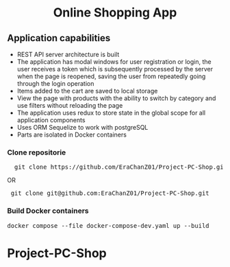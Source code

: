 <h1 align="center"> Online Shopping App </h1>

<h2>Application capabilities</h2>
<ul>
  <li>REST API server architecture is built</li>
  <li>The application has modal windows for user registration or login, the user receives a token which is subsequently processed by the server when the page is reopened, saving the user from repeatedly going through the login operation</li>
  <li>Items added to the cart are saved to local storage</li>
  <li>View the page with products with the ability to switch by category and use filters without reloading the page</li>
  <li>The application uses redux to store state in the global scope for all application components </li>
  <li>Uses ORM Sequelize to work with postgreSQL</li>
  <li>Parts are isolated in Docker containers</li>
</ul>

<h3>Clone repositorie</h3>
<div class="highlight highlight-source-shell notranslate position-relative overflow-auto" dir="auto">
  <pre>  git clone https://github.com/EraChanZ01/Project-PC-Shop.git</pre>
</div>
<p>OR</p>
<div class="highlight highlight-source-shell notranslate position-relative overflow-auto" dir="auto">
  <pre> git clone git@github.com:EraChanZ01/Project-PC-Shop.git</pre>
</div>

<h3>Build Docker containers</h3>
<div class="highlight highlight-source-shell notranslate position-relative overflow-auto" dir="auto">
  <pre>docker compose --file docker-compose-dev.yaml up --build</pre>
</div>


# Project-PC-Shop
